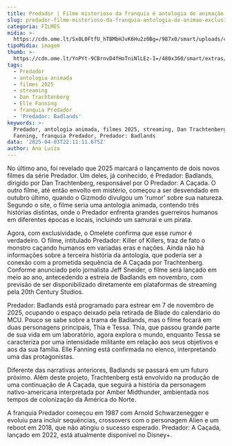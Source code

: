 ```yaml
---
title: Predador | Filme misterioso da franquia é antologia de animação (Exclusivo)
slug: predador-filme-misterioso-da-franquia-antologia-de-animao-exclusivo
categoria: FILMES
midia: >-
  https://cdn.ome.lt/Sx0L0FtfU_hTBMbHJvK6Hu2z0Bg=/987x0/smart/uploads/conteudo/fotos/predador-antologia.jpg
tipoMidia: imagem
thumb: >-
  https://cdn.ome.lt/YnPYt-9CBrnvD4fHoTniNlLEz-I=/480x360/smart/extras/conteudos/predador-animacao.jpg
tags:
  - Predador
  - antologia animada
  - filmes 2025
  - streaming
  - Dan Trachtenberg
  - Elle Fanning
  - franquia Predador
  - 'Predador: Badlands'
keywords: >-
  Predador, antologia animada, filmes 2025, streaming, Dan Trachtenberg, Elle
  Fanning, franquia Predador, Predador: Badlands
data: '2025-04-03T22:11:11.675Z'
author: Ana Luiza
---
```


No último ano, foi revelado que 2025 marcará o lançamento de dois novos filmes da série Predador. Um deles, já conhecido, é Predador: Badlands, dirigido por Dan Trachtenberg, responsável por O Predador: A Caçada. O outro filme, até então envolto em mistério, começou a ser desvendado em outubro último, quando o Gizmodo divulgou um 'rumor' sobre sua natureza. Segundo o site, o filme seria uma antologia animada, contendo três histórias distintas, onde o Predador enfrenta grandes guerreiros humanos em diferentes épocas e locais, incluindo um samurai e um pirata. 

Agora, com exclusividade, o Omelete confirma que esse rumor é verdadeiro. O filme, intitulado Predador: Killer of Killers, traz de fato o monstro caçando humanos em variadas eras e nações. Ainda não há informações sobre a terceira história da antologia, que poderia ser a conexão com a prometida sequência de A Caçada por Trachtenberg. Conforme anunciado pelo jornalista Jeff Sneider, o filme será lançado em meio ao ano, antecedendo a estreia de Badlands em novembro, com previsão de ser disponibilizado diretamente em plataformas de streaming pela 20th Century Studios. 

Predador: Badlands está programado para estrear em 7 de novembro de 2025, ocupando o espaço deixado pela retirada de Blade do calendário do MCU. Pouco se sabe sobre a trama de Badlands, mas o filme focará em duas personagens principais, Thia e Tessa. Thia, que passou grande parte de sua vida em um laboratório, agora explora o mundo, enquanto Tessa se caracteriza por uma intensidade militante em relação aos seus objetivos e aos da sua família. Elle Fanning está confirmada no elenco, interpretando uma das protagonistas. 

Diferente das narrativas anteriores, Badlands se passará em um futuro próximo. Além deste projeto, Trachtenberg está envolvido na produção de uma continuação de A Caçada, que seguirá a história da personagem nativo-americana interpretada por Amber Midthunder, ambientada nos tempos de colonização da América do Norte. 

A franquia Predador começou em 1987 com Arnold Schwarzenegger e evoluiu para incluir sequências, crossovers com o personagem Alien e um reboot em 2018, que não atingiu o sucesso esperado. Predador: A Caçada, lançado em 2022, está atualmente disponível no Disney+.

